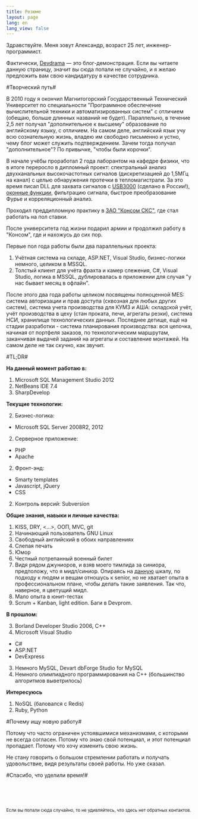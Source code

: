 ```yaml
---
title: Резюме
layout: page
lang: en
lang_view: false
---
```


Здравствуйте. Меня зовут Александр, возраст 25 лет, инженер-программист.

Фактически, [Devdrama][drama] &mdash; это блог-демонстрация. Если вы читаете данную страницу, значит вы сюда попали не случайно, и я желаю предложить вам свою кандидатуру в качестве сотрудника.

#Творческий путь#

В 2010 году я окончил Магнитогорский Государственный Технический Университет по специальности "Программное обеспечение вычислительной техники и автоматизированных систем" с отличием (обещаю, больше длинных названий не будет). Параллельно, в течение 2,5 лет получал "дополнительное к высшему" образование по английскому языку, с отличием. На самом деле, английский язык учу всю сознательную жизнь, владею им свободно письменно и устно, чему блог может служить подтверждением. Зачем тогда получал "дополнительное"? По привычке, "чтобы были корочки".

В начале учёбы проработал 2 года лаборантом на кафедре физики, что в итоге переросло в дипломный проект: спектральный анализ двухканальных высокочастотных сигналов (дискретизацией до 1,5МГц на канал) с целью обнаружения протечки в тепломагистрали. За это время писал DLL для захвата сигналов с [USB3000][usb3000] (сделано в России!), [оконные функции][окно], фильтрацию сигнала, быстрое преобразование Фурье и корреляционный анализ.

Проходил преддипломную практику в [ЗАО "Консом СКС"][konsom], где стал работать на пол ставки.

После университета год жизни подарил армии и продолжил работу в "Консом", где и нахожусь до сих пор.

Первые пол года работы были два параллельных проекта:

1. Учётная система на складе, ASP.NET, Visual Studio, бизнес-логики немного, целиком в MSSQL.
1. Толстый клиент для учёта фрахта и камер слежения, C#, Visual Studio, логика в MSSQL, дублировалась в приложении для случая "у нас бывает месяц в офлайн".

После этого два года работы целиком посвящены полноценной MES: система авторизации и прав доступа (сквозная для любых других систем), система учета производства для КУМЗ и АША: складской учёт, учёт производства в цеху (стан проката, печи, агрегаты резки), система НСИ, хранилище технологических данных. Последнее детище, ещё на стадии разработки - система планирования производства: вся цепочка, начиная от портфеля заказов, по технологическим маршрутам, заканчивая выдачей заданий на агрегаты и составление монтажей. На самом деле не так скучно, как звучит.

#TL;DR#

**На данный момент работаю в:**

1. Microsoft SQL Management Studio 2012
1. NetBeans IDE 7.4
1. SharpDevelop

**Текущие технологии:**

2. Бизнес-логика:
  * Microsoft SQL Server 2008R2, 2012
2. Серверное приложение:
  * PHP
  * Apache
2. Фронт-энд:
  * Smarty templates
  * Javascript, jQuery
  * CSS
2. Контроль версий: Subversion

**Общие знания, навыки и личные качества:**

1. KISS, DRY, <...>, ООП, MVC, git
1. Начинающий пользователь GNU Linux
1. Свободный английский в обоих направлениях
1. Слепая печать
1. Юмор
1. Честный потрепанный военный билет
1. Видя рядом джуниоров, и взяв моего тимлида за синиора, предположу, что я мидл/синиор. Опираясь на [данную][rank] шкалу, по подходу к людям и вещам отношусь к senior, но не хватает опыта в профессиональном плане, чтобы делать такие заявления. Так что, наверное, я цветущий мидл.
1. Мало опыта в юнит-тестах
1. Scrum + Kanban, light edition. Баги в Devprom.

**В прошлом:**

3. Borland Developer Studio 2006, C++
3. Microsoft Visual Studio
  * C#
  * ASP.NET
  * DevExpress
3. Немного MySQL, Devart dbForge Studio for MySQL
3. Немного олимпиадного программирования на C++ (большинство алгоритмов выветрилось)

**Интересуюсь**

1. NoSQL (баловался с Redis)
1. Ruby, Python

#Почему ищу новую работу#

Потому что часто ограничен устоявшимися механизмами, с которыми не всегда согласен. Потому что знаю свой потенциал, и этот потенциал пропадает. Потому что хочу изменить свою жизнь.

Не стану говорить о большом стремлении работать и получать удовольствие, видя результаты своей работы. Но уже сказал.

#Спасибо, что уделили время!#

<br><br><br>

<sub>Если вы попали сюда случайно, то не удивляйтесь, что здесь нет обратных контактов.</sub>

[drama]: /
[usb3000]: http://www.r-technology.ru/products/automation/adc/usb3000.php
[окно]: http://dspsystem.narod.ru/add/win/win.html
[konsom]: http://konsom.ru
[rank]: http://anton.shevchuk.name/project-management/developers-rank/